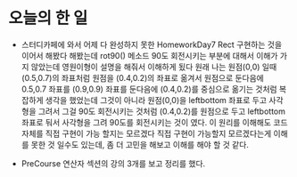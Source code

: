 # 오늘의 한 일
* 스터디카페에 와서 어제 다 완성하지 못한 HomeworkDay7 Rect 구현하는 것을 이어서 해봤다
해봤는데 rot90() 메소드 90도 회전시키는 부분에 대해서 이해가 가지 않았는데 영원이형이 설명을
해줘서 이해하게 됬다 원래 나는 원점(0,0) 일때  (0.5,0.7)의 좌표처럼 원점을 (0.4,0.2)의 좌표로
옮겨서 원점으로 둔다음에 0.5,0.7 좌표를 (0.9,0.9) 좌표를 둔다음에 (0.4,0.2)를 중심으로 옮기는 것처럼
복잡하게 생각을 했었는데 그것이 아니라 원점(0,0)을 leftbottom 좌표로 두고 사각형을 그려서
그걸 90도 회전시키는 것처럼 (0.4,0.2)를 원점으로 두고 leftbottom 좌표로 둬서 사각형을 그려
90도를 회전시키는 것이 였다. 이 원리를 이해해도 코드 자체를 직접 구현이 가능 할지는 모르겠다
직접 구현이 가능할지 모르겠다는게 이해를 못한 것 일수도 있는데, 좀 더 고민을 해보고 이해를 해야 할 
것 같다.

* PreCourse 연산자 섹션의 강의 3개를 보고 정리를 했다.
